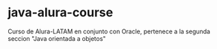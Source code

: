 # java-alura-course

Curso de Alura-LATAM en conjunto con Oracle, pertenece a la segunda seccion "Java orientada a objetos"
